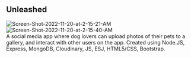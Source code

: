 ## Unleashed
<img src="https://i.ibb.co/WxGdY8c/Screen-Shot-2022-11-20-at-2-15-21-AM.png" alt="Screen-Shot-2022-11-20-at-2-15-21-AM" border="0">
<img src="https://i.ibb.co/dQzJs9C/Screen-Shot-2022-11-20-at-2-15-40-AM.png" alt="Screen-Shot-2022-11-20-at-2-15-40-AM" border="0">
<br>
A social media app where dog lovers can upload photos of their pets to a gallery, and interact with other users on the app.  Created using Node.JS, Express, MongoDB, Cloudinary, JS, ESJ, HTML5/CSS, Bootstrap.

